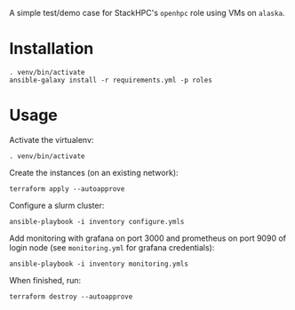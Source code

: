 A simple test/demo case for StackHPC's `openhpc` role using VMs on `alaska`.

# Installation

    . venv/bin/activate
    ansible-galaxy install -r requirements.yml -p roles

# Usage

Activate the virtualenv:

    . venv/bin/activate

Create the instances (on an existing network):

    terraform apply --autoapprove

Configure a slurm cluster:

    ansible-playbook -i inventory configure.ymls

Add monitoring with grafana on port 3000 and prometheus on port 9090 of login node (see `monitoring.yml` for grafana credentials):

    ansible-playbook -i inventory monitoring.ymls


When finished, run:

    terraform destroy --autoapprove
